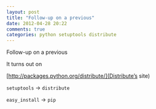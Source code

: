 ```yaml
---
layout: post
title: "Follow-up on a previous"
date: 2012-04-28 20:22
comments: true
categories: python setuptools distribute
---
```


Follow-up on a previous 


It turns out on 

[http://packages.python.org/distribute/](Distribute’s site)


``setuptools`` -> ``distribute``


``easy_install`` -> ``pip``


